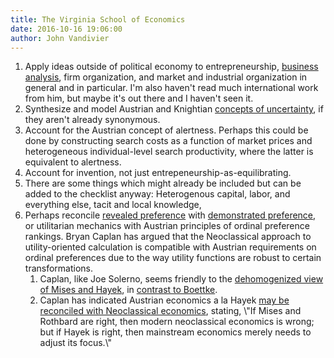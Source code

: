 ```yaml
---
title: The Virginia School of Economics
date: 2016-10-16 19:06:00
author: John Vandivier
---
```




<ol>
 	<li>Apply ideas outside of political economy to entrepreneurship, <a href=\"https://en.wikipedia.org/wiki/Business_analysis#Business_analysis_techniques\">business analysis</a>, firm organization, and market and industrial organization in general and in particular. I'm also haven't read much international work from him, but maybe it's out there and I haven't seen it.</li>
 	<li>Synthesize and model Austrian and Knightian <a href=\"http://www.afterecon.com/economics-and-finance/rational-estimation-price-uncertainty/\">concepts of uncertainty</a>, if they aren't already synonymous.</li>
 	<li>Account for the Austrian concept of alertness. Perhaps this could be done by constructing search costs as a function of market prices and heterogeneous individual-level search productivity, where the latter is equivalent to alertness.</li>
 	<li>Account for invention, not just entrepeneurship-as-equilibrating.</li>
 	<li>There are some things which might already be included but can be added to the checklist anyway: Heterogenous capital, labor, and everything else, tacit and local knowledge,</li>
 	<li>Perhaps reconcile <a href=\"https://en.wikipedia.org/w/index.php?title=Revealed_preference&amp;oldid=740034437#Criticism\">revealed preference</a> with <a href=\"https://mises.org/library/toward-reconstruction-utility-and-welfare-economics-0\">demonstrated preference</a>, or utilitarian mechanics with Austrian principles of ordinal preference rankings. Bryan Caplan has argued that the Neoclassical approach to utility-oriented calculation is compatible with Austrian requirements on ordinal preferences due to the way utility functions are robust to certain transformations.
<ol>
 	<li>Caplan, like Joe Solerno, seems friendly to the <a href=\"https://mises.org/library/mises-and-hayek-dehomogenized\">dehomogenized view of Mises and Hayek</a>, in <a href=\"https://papers.ssrn.com/sol3/papers.cfm?abstract_id=1531112\">contrast to Boettke</a>.</li>
 	<li>Caplan has indicated Austrian economics a la Hayek <a href=\"http://econfaculty.gmu.edu/bcaplan/whyaust.htm\">may be reconciled with Neoclassical economics</a>, stating, \"If Mises and Rothbard are right, then modern neoclassical economics is wrong; but if Hayek is right, then mainstream economics merely needs to adjust its focus.\"</li>
</ol>
</li>
</ol>